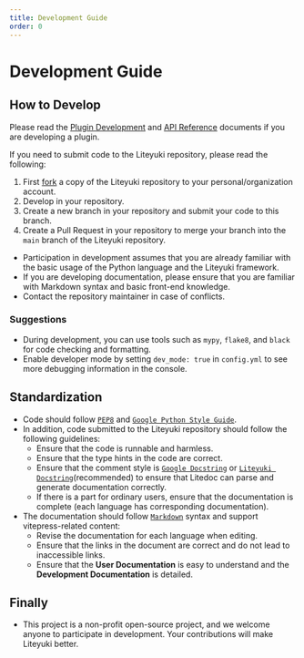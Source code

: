 ```yaml
---
title: Development Guide
order: 0
---
```

# Development Guide

## How to Develop
Please read the [Plugin Development](./plugin) and [API Reference](./api) documents if you are developing a plugin.

If you need to submit code to the Liteyuki repository, please read the following:
1. First [fork](https://github.com/LiteyukiStudio/LiteyukiBot/fork) a copy of the Liteyuki repository to your personal/organization account.
2. Develop in your repository.
3. Create a new branch in your repository and submit your code to this branch.
4. Create a Pull Request in your repository to merge your branch into the `main` branch of the Liteyuki repository.

- Participation in development assumes that you are already familiar with the basic usage of the Python language and the Liteyuki framework. 
- If you are developing documentation, please ensure that you are familiar with Markdown syntax and basic front-end knowledge.
- Contact the repository maintainer in case of conflicts.

### Suggestions
- During development, you can use tools such as `mypy`, `flake8`, and `black` for code checking and formatting.
- Enable developer mode by setting `dev_mode: true` in `config.yml` to see more debugging information in the console.

## Standardization
- Code should follow [`PEP8`](https://pep8.org/) and [`Google Python Style Guide`](https://google.github.io/styleguide/pyguide.html).
- In addition, code submitted to the Liteyuki repository should follow the following guidelines:
  - Ensure that the code is runnable and harmless.
  - Ensure that the type hints in the code are correct.
  - Ensure that the comment style is [`Google Docstring`](https://google.github.io/styleguide/pyguide.html) or 
  [`Liteyuki Docstring`](https://github.com/LiteyukiStudio/litedoc)(recommended) to ensure that Litedoc can parse and generate documentation correctly.
  - If there is a part for ordinary users, ensure that the documentation is complete (each language has corresponding documentation).
- The documentation should follow [`Markdown`](https://www.markdownguide.org/) syntax and support vitepress-related content:
  - Revise the documentation for each language when editing.
  - Ensure that the links in the document are correct and do not lead to inaccessible links.
  - Ensure that the **User Documentation** is easy to understand and the **Development Documentation** is detailed.

## Finally
- This project is a non-profit open-source project, and we welcome anyone to participate in development. Your contributions will make Liteyuki better.